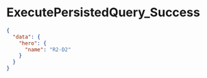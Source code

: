 # ExecutePersistedQuery_Success

```json
{
  "data": {
    "hero": {
      "name": "R2-D2"
    }
  }
}
```
